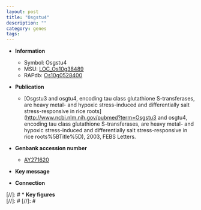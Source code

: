```yaml
---
layout: post
title: "Osgstu4"
description: ""
category: genes
tags: 
---
```


* **Information**  
    + Symbol: Osgstu4  
    + MSU: [LOC_Os10g38489](http://rice.plantbiology.msu.edu/cgi-bin/ORF_infopage.cgi?orf=LOC_Os10g38489)  
    + RAPdb: [Os10g0528400](http://rapdb.dna.affrc.go.jp/viewer/gbrowse_details/irgsp1?name=Os10g0528400)  

* **Publication**  
    + [Osgstu3 and osgtu4, encoding tau class glutathione S-transferases, are heavy metal- and hypoxic stress-induced and differentially salt stress-responsive in rice roots](http://www.ncbi.nlm.nih.gov/pubmed?term=Osgstu3 and osgtu4, encoding tau class glutathione S-transferases, are heavy metal- and hypoxic stress-induced and differentially salt stress-responsive in rice roots%5BTitle%5D), 2003, FEBS Letters.

* **Genbank accession number**  
    + [AY271620](http://www.ncbi.nlm.nih.gov/nuccore/AY271620)

* **Key message**  

* **Connection**  

[//]: # * **Key figures**  
[//]: # 
[//]: # 
